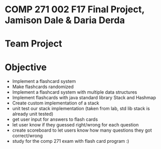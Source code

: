 # COMP 271 002 F17 Final Project, Jamison Dale & Daria Derda

# Team Project

# Objective
- Implement a flashcard system
- Make flashcards randomized
- Implement a flashcard system with multiple data structures
- Implement flashcards with java standard library Stack and Hashmap
- Create custom implementation of a stack
- unit test our stack implementation (taken from lab, std lib stack is already unit tested)
- get user input for answers to flash cards
- let user know if they guessed right/wrong for each question
- create scoreboard to let users know how many questions they got correct/wrong
- study for the comp 271 exam with flash card program :)
